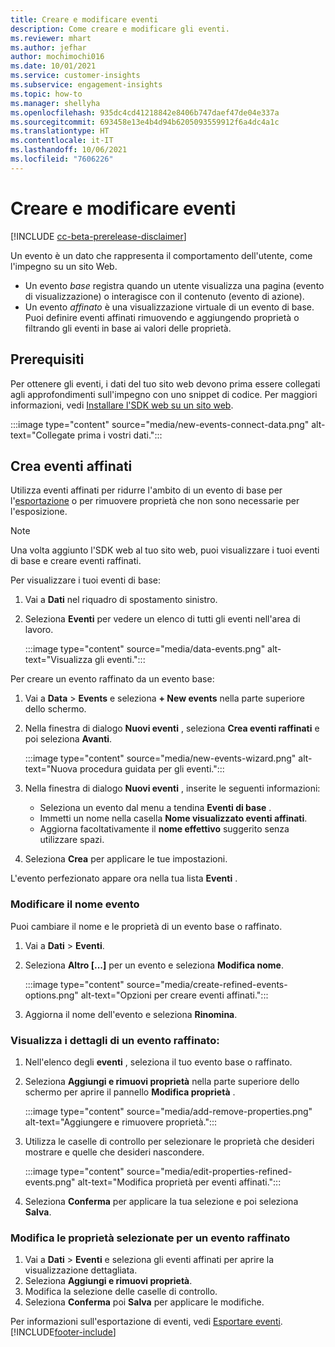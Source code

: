```yaml
---
title: Creare e modificare eventi
description: Come creare e modificare gli eventi.
ms.reviewer: mhart
ms.author: jefhar
author: mochimochi016
ms.date: 10/01/2021
ms.service: customer-insights
ms.subservice: engagement-insights
ms.topic: how-to
ms.manager: shellyha
ms.openlocfilehash: 935dc4cd41218842e8406b747daef47de04e337a
ms.sourcegitcommit: 693458e13e4b4d94b6205093559912f6a4dc4a1c
ms.translationtype: HT
ms.contentlocale: it-IT
ms.lasthandoff: 10/06/2021
ms.locfileid: "7606226"
---
```

# <a name="create-and-modify-events"></a>Creare e modificare eventi

[!INCLUDE [cc-beta-prerelease-disclaimer](includes/cc-beta-prerelease-disclaimer.md)]

Un evento è un dato che rappresenta il comportamento dell'utente, come l'impegno su un sito Web.

- Un evento *base* registra quando un utente visualizza una pagina (evento di visualizzazione) o interagisce con il contenuto (evento di azione).
- Un evento *affinato* è una visualizzazione virtuale di un evento di base. Puoi definire eventi affinati rimuovendo e aggiungendo proprietà o filtrando gli eventi in base ai valori delle proprietà.

## <a name="prerequisites"></a>Prerequisiti

Per ottenere gli eventi, i dati del tuo sito web devono prima essere collegati agli approfondimenti sull'impegno con uno snippet di codice. Per maggiori informazioni, vedi [Installare l'SDK web su un sito web](instrument-website.md).

 :::image type="content" source="media/new-events-connect-data.png" alt-text="Collegate prima i vostri dati.":::

## <a name="create-refined-events"></a>Crea eventi affinati

Utilizza eventi affinati per ridurre l'ambito di un evento di base per l'[esportazione](export-events.md) o per rimuovere proprietà che non sono necessarie per l'esposizione.

> [!NOTE]
> Una volta aggiunto l'SDK web al tuo sito web, puoi visualizzare i tuoi eventi di base e creare eventi raffinati. 

Per visualizzare i tuoi eventi di base:

1. Vai a **Dati** nel riquadro di spostamento sinistro.

1. Seleziona **Eventi** per vedere un elenco di tutti gli eventi nell'area di lavoro.

    :::image type="content" source="media/data-events.png" alt-text="Visualizza gli eventi.":::

Per creare un evento raffinato da un evento base: 

1. Vai a **Data** > **Events** e seleziona **+ New events** nella parte superiore dello schermo.

1. Nella finestra di dialogo **Nuovi eventi** , seleziona **Crea eventi raffinati** e poi seleziona **Avanti**.
   
     :::image type="content" source="media/new-events-wizard.png" alt-text="Nuova procedura guidata per gli eventi.":::
     
1. Nella finestra di dialogo **Nuovi eventi** , inserite le seguenti informazioni:

   - Seleziona un evento dal menu a tendina **Eventi di base** .
   - Immetti un nome nella casella **Nome visualizzato eventi affinati**.
   - Aggiorna facoltativamente il **nome effettivo** suggerito senza utilizzare spazi.

1. Seleziona **Crea** per applicare le tue impostazioni.

L'evento perfezionato appare ora nella tua lista **Eventi** .

### <a name="edit-event-name"></a>Modificare il nome evento

Puoi cambiare il nome e le proprietà di un evento base o raffinato.

1. Vai a **Dati** > **Eventi**. 

1. Seleziona **Altro [...]** per un evento e seleziona **Modifica nome**.
    
     :::image type="content" source="media/create-refined-events-options.png" alt-text="Opzioni per creare eventi affinati.":::

3. Aggiorna il nome dell'evento e seleziona **Rinomina**.

### <a name="view-the-details-of-a-refined-event"></a>Visualizza i dettagli di un evento raffinato:

1. Nell'elenco degli **eventi** , seleziona il tuo evento base o raffinato. 

1. Seleziona **Aggiungi e rimuovi proprietà** nella parte superiore dello schermo per aprire il pannello **Modifica proprietà** . 

     :::image type="content" source="media/add-remove-properties.png" alt-text="Aggiungere e rimuovere proprietà.":::

1. Utilizza le caselle di controllo per selezionare le proprietà che desideri mostrare e quelle che desideri nascondere. 

   :::image type="content" source="media/edit-properties-refined-events.png" alt-text="Modifica proprietà per eventi affinati.":::

1. Seleziona **Conferma** per applicare la tua selezione e poi seleziona **Salva**.


### <a name="edit-selected-properties-for-a-refined-event"></a>Modifica le proprietà selezionate per un evento raffinato

1. Vai a **Dati** > **Eventi** e seleziona gli eventi affinati per aprire la visualizzazione dettagliata.
1. Seleziona **Aggiungi e rimuovi proprietà**. 
1. Modifica la selezione delle caselle di controllo.
1. Seleziona **Conferma** poi **Salva** per applicare le modifiche.

Per informazioni sull'esportazione di eventi, vedi [Esportare eventi](export-events.md).
[!INCLUDE[footer-include](../includes/footer-banner.md)]
